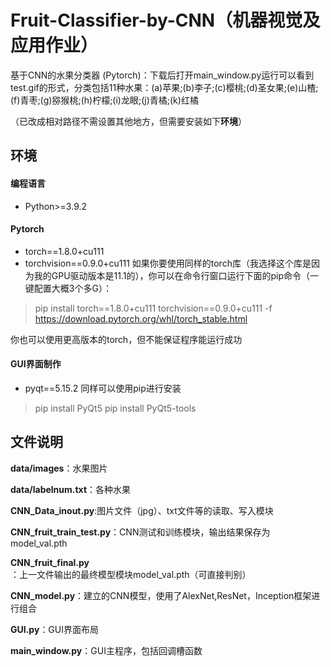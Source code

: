 # Fruit-Classifier-by-CNN（机器视觉及应用作业）
基于CNN的水果分类器 (Pytorch)：下载后打开main_window.py运行可以看到test.gif的形式，分类包括11种水果：(a)苹果;(b)李子;(c)樱桃;(d)圣女果;(e)山楂;(f)青枣;(g)猕猴桃;(h)柠檬;(i)龙眼;(j)青橘;(k)红橘

（已改成相对路径不需设置其他地方，但需要安装如下**环境**）

## 环境
#### 编程语言
+ Python>=3.9.2
#### Pytorch
+ torch==1.8.0+cu111 
+ torchvision==0.9.0+cu111 
如果你要使用同样的torch库（我选择这个库是因为我的GPU驱动版本是11.1的），你可以在命令行窗口运行下面的pip命令（一键配置大概3个多G）：
>pip install torch==1.8.0+cu111 torchvision==0.9.0+cu111  -f https://download.pytorch.org/whl/torch_stable.html

你也可以使用更高版本的torch，但不能保证程序能运行成功
#### GUI界面制作
+ pyqt==5.15.2
同样可以使用pip进行安装
>pip install PyQt5
>pip install PyQt5-tools

## 文件说明
**data/images**：水果图片

**data/labelnum.txt**：各种水果

**CNN_Data_inout.py**:图片文件（jpg）、txt文件等的读取、写入模块

**CNN_fruit_train_test.py**：CNN测试和训练模块，输出结果保存为model_val.pth

**CNN_fruit_final.py**：上一文件输出的最终模型模块model_val.pth（可直接判别）

**CNN_model.py**：建立的CNN模型，使用了AlexNet,ResNet，Inception框架进行组合

**GUI.py**：GUI界面布局

**main_window.py**：GUI主程序，包括回调槽函数

